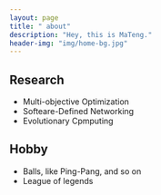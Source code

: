 ```yaml
---
layout: page
title: " about"
description: "Hey, this is MaTeng."
header-img: "img/home-bg.jpg"
---
```


## Research
* Multi-objective Optimization
* Softeare-Defined Networking
* Evolutionary Cpmputing

## Hobby
* Balls, like Ping-Pang, and so on
* League of legends